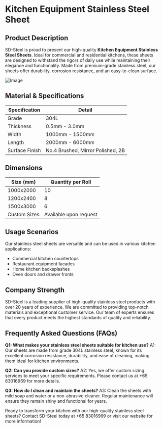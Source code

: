# Kitchen Equipment Stainless Steel Sheet

## Product Description
SD-Steel is proud to present our high-quality **Kitchen Equipment Stainless Steel Sheets**. Ideal for commercial and residential kitchens, these sheets are designed to withstand the rigors of daily use while maintaining their elegance and functionality. Made from premium-grade stainless steel, our sheets offer durability, corrosion resistance, and an easy-to-clean surface.

![Image](https://github.com/user-attachments/assets/2567258e-e124-4816-932d-1809bd27ef0b)

## Material & Specifications

| Specification | Detail |
|---------------|--------|
| Grade         | 304L   |
| Thickness     | 0.5mm - 3.0mm |
| Width         | 1000mm - 1500mm |
| Length        | 2000mm - 6000mm |
| Surface Finish| No.4 Brushed, Mirror Polished, 2B |

## Dimensions

| Size (mm) | Quantity per Roll |
|-----------|-------------------|
| 1000x2000 | 10                |
| 1200x2400 | 8                 |
| 1500x3000 | 6                 |
| Custom Sizes | Available upon request |

## Usage Scenarios
Our stainless steel sheets are versatile and can be used in various kitchen applications:
- Commercial kitchen countertops
- Restaurant equipment facades
- Home kitchen backsplashes
- Oven doors and drawer fronts

## Company Strength
SD-Steel is a leading supplier of high-quality stainless steel products with over 20 years of experience. We are committed to providing top-notch materials and exceptional customer service. Our team of experts ensures that every product meets the highest standards of quality and reliability.

## Frequently Asked Questions (FAQs)
**Q1: What makes your stainless steel sheets suitable for kitchen use?**
A1: Our sheets are made from grade 304L stainless steel, known for its excellent corrosion resistance, durability, and ease of cleaning, making them ideal for kitchen environments.

**Q2: Can you provide custom sizes?**
A2: Yes, we offer custom sizing services to meet your specific requirements. Please contact us at +65 83016969 for more details.

**Q3: How do I clean and maintain the sheets?**
A3: Clean the sheets with mild soap and water or a non-abrasive cleaner. Regular maintenance will ensure they remain shiny and functional for years.

Ready to transform your kitchen with our high-quality stainless steel sheets? Contact SD-Steel today at +65 83016969 or visit our website for more information!